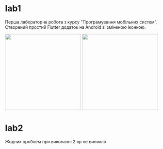 # lab1

Перша лабораторна робота з курсу "Програмування мобільних систем". Створений простий Flutter додаток на Android зі зміненою іконкою.

<p float="left">
  <img src="https://i.imgur.com/cuAmlVI.png" width="250" />
  <img src="https://i.imgur.com/nQACrBt.png" width="250" /> 
</p>

# lab2 

Жодних проблем при виконанні 2 лр не виникло.



